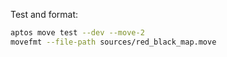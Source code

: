 Test and format:

```sh
aptos move test --dev --move-2
movefmt --file-path sources/red_black_map.move
```